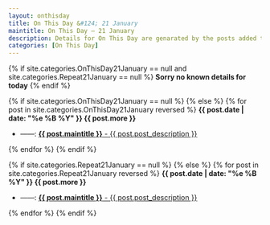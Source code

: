 ```yaml
---
layout: onthisday
title: On This Day &#124; 21 January
maintitle: On This Day — 21 January
description: Details for On This Day are genarated by the posts added to the website so the content is subject to changes/updates over time.
categories: [On This Day]
---
```


{% if site.categories.OnThisDay21January == null and site.categories.Repeat21January == null %}
<strong>Sorry no known details for today</strong>
{% endif %}

{% if site.categories.OnThisDay21January == null %}
{% else %}
{% for post in site.categories.OnThisDay21January reversed %}
<strong>{{ post.date | date: "%e %B %Y" }} {{ post.more }}</strong>
<ul>
<li> ——: <a href="{{ post.url }}"><strong>{{ post.maintitle }}</strong> - {{ post.post_description }}</a></li>
</ul>
{% endfor %}
{% endif %}

{% if site.categories.Repeat21January == null %}
{% else %}
{% for post in site.categories.Repeat21January reversed %}
<strong>{{ post.date | date: "%e %B %Y" }} {{ post.more }}</strong>
<ul>
<li> ——: <a href="{{ post.url }}"><strong>{{ post.maintitle }}</strong> - {{ post.post_description }}</a></li>
</ul>
{% endfor %}
{% endif %}
